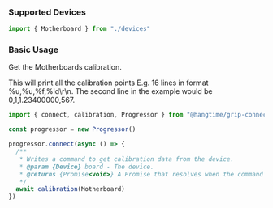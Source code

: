 ### Supported Devices

```ts
import { Motherboard } from "./devices"
```

### Basic Usage

Get the Motherboards calibration.

This will print all the calibration points E.g. 16 lines in format %u,%u,%f,%ld\r\n. The second line in the example
would be 0,1,1.23400000,567.

```ts
import { connect, calibration, Progressor } from "@hangtime/grip-connect"

const progressor = new Progressor()

progressor.connect(async () => {
  /**
   * Writes a command to get calibration data from the device.
   * @param {Device} board - The device.
   * @returns {Promise<void>} A Promise that resolves when the command is successfully sent.
   */
  await calibration(Motherboard)
})
```
